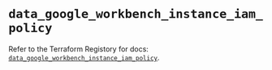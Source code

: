 # `data_google_workbench_instance_iam_policy`

Refer to the Terraform Registory for docs: [`data_google_workbench_instance_iam_policy`](https://registry.terraform.io/providers/hashicorp/google/5.10.0/docs/data-sources/workbench_instance_iam_policy).
